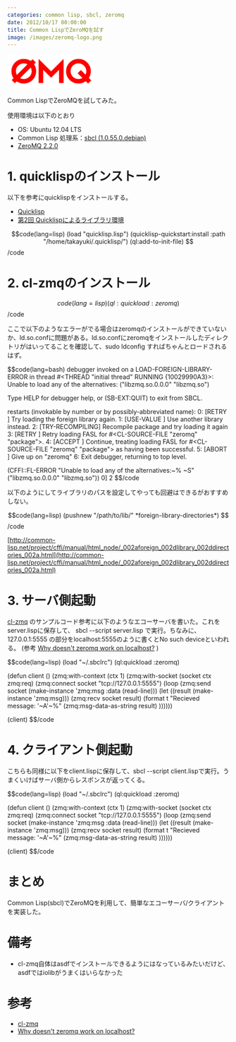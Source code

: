 ```yaml
---
categories: common lisp, sbcl, zeromq
date: 2012/10/17 00:00:00
title: Common LispでZeroMQを試す
image: /images/zeromq-logo.png
---
```


![zeromq](/images/zeromq-logo.png)

Common LispでZeroMQを試してみた。

使用環境は以下のとおり

* OS: Ubuntu 12.04 LTS
* Common Lisp 処理系：[sbcl (1.0.55.0.debian)](http://www.sbcl.org/)
* [ZeroMQ 2.2.0](http://download.zeromq.org/zeromq-2.2.0.tar.gz)



# 1. quicklispのインストール

以下を参考にquicklispをインストールする。

* [Quicklisp](http://www.quicklisp.org/beta/)
* [第2回 Quicklispによるライブラリ環境](http://modern-cl.blogspot.jp/2011/03/quicklisp.html)

$$code(lang=lisp)
(load "quicklisp.lisp")
(quicklisp-quickstart:install :path "/home/takayuki/.quicklisp/")
(ql:add-to-init-file)
$$/code

# 2. cl-zmqのインストール

$$code(lang=lisp)
(ql:quickload :zeromq)
$$/code

ここで以下のようなエラーがでる場合はzeromqのインストールができていないか、ld.so.confに問題がある。ld.so.confにzeromqをインストールしたディレクトリがはいってることを確認して、sudo ldconfig すればちゃんとロードされるはず。

$$code(lang=bash)
debugger invoked on a LOAD-FOREIGN-LIBRARY-ERROR in thread
#<THREAD "initial thread" RUNNING {10029990A3}>:
  Unable to load any of the alternatives:
   ("libzmq.so.0.0.0" "libzmq.so")

Type HELP for debugger help, or (SB-EXT:QUIT) to exit from SBCL.

restarts (invokable by number or by possibly-abbreviated name):
  0: [RETRY          ] Try loading the foreign library again.
  1: [USE-VALUE      ] Use another library instead.
  2: [TRY-RECOMPILING] Recompile package and try loading it again
  3: [RETRY          ] Retry
                       loading FASL for #<CL-SOURCE-FILE "zeromq" "package">.
  4: [ACCEPT         ] Continue, treating
                       loading FASL for #<CL-SOURCE-FILE "zeromq" "package"> as
                       having been successful.
  5: [ABORT          ] Give up on "zeromq"
  6:                   Exit debugger, returning to top level.

(CFFI::FL-ERROR
 "Unable to load any of the alternatives:~%   ~S"
 ("libzmq.so.0.0.0" "libzmq.so"))
0] 2
$$/code


以下のようにしてライブラリのパスを設定してやっても回避はできるがおすすめしない。

$$code(lang=lisp)
(pushnew "/path/to/lib/" *foreign-library-directories*)
$$/code

[http://common-lisp.net/project/cffi/manual/html_node/_002aforeign_002dlibrary_002ddirectories_002a.html](http://common-lisp.net/project/cffi/manual/html_node/_002aforeign_002dlibrary_002ddirectories_002a.html)


# 3. サーバ側起動

[cl-zmq](http://www.cliki.net/cl-zmq) のサンプルコード参考に以下のようなエコーサーバを書いた。これをserver.lispに保存して、 sbcl --script server.lisp で実行。ちなみに、127.0.0.1:5555 の部分をlocalhost:5555のように書くとNo such deviceといわれる。 (参考 [Why doesn't zeromq work on localhost?](http://stackoverflow.com/questions/6024003/why-doesnt-zeromq-work-on-localhost) )

$$code(lang=lisp)
(load "~/.sbclrc")
(ql:quickload :zeromq)

(defun client ()
  (zmq:with-context (ctx 1)
    (zmq:with-socket (socket ctx zmq:req)
      (zmq:connect socket "tcp://127.0.0.1:5555")
      (loop
         (zmq:send socket (make-instance 'zmq:msg
                                         :data (read-line)))
         (let ((result (make-instance 'zmq:msg)))
           (zmq:recv socket result)
           (format t "Recieved message: '~A'~%"
                   (zmq:msg-data-as-string result) ))))))

(client)
$$/code

# 4. クライアント側起動

こちらも同様に以下をclient.lispに保存して、sbcl --script client.lispで実行。うまくいけばサーバ側からレスポンスが返ってくる。

$$code(lang=lisp)
(load "~/.sbclrc")
(ql:quickload :zeromq)

(defun client ()
  (zmq:with-context (ctx 1)
    (zmq:with-socket (socket ctx zmq:req)
      (zmq:connect socket "tcp://127.0.0.1:5555")
      (loop
      (zmq:send socket (make-instance 'zmq:msg
                                      :data (read-line)))
      (let ((result (make-instance 'zmq:msg)))
        (zmq:recv socket result)
        (format t "Recieved message: '~A'~%"
                (zmq:msg-data-as-string result) ))))))

(client)
$$/code


# まとめ

Common Lisp(sbcl)でZeroMQを利用して、簡単なエコーサーバ/クライアントを実装した。

# 備考

* cl-zmq自体はasdfでインストールできるようにはなっているみたいだけど、asdfではiolibがうまくはいらなかった

# 参考

* [cl-zmq](http://www.cliki.net/cl-zmq)
* [Why doesn't zeromq work on localhost?](http://stackoverflow.com/questions/6024003/why-doesnt-zeromq-work-on-localhost)
